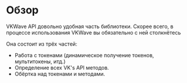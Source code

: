 # Обзор

VKWave API довольно удобная часть библиотеки. Скорее всего, в процессе использования VKWave вы обязательно с ней столкнётесь

Она состоит из трёх частей:

* Работа с токенами (динамическое получение токенов, мультитокены, итд.)
* Определение всех VK's API методов.
* Обёртка над токенами и методами.

